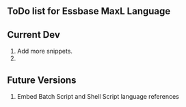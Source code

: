 ## ToDo list for Essbase MaxL Language

## Current Dev
1. Add more snippets.
2. 


## Future Versions
1. Embed Batch Script and Shell Script language references

